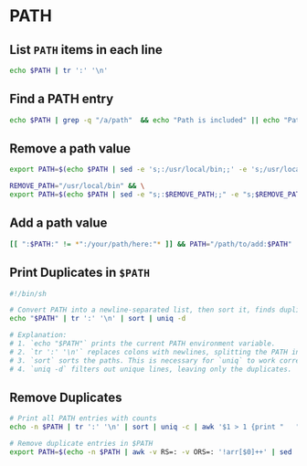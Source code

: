 # PATH

## List `PATH` items in each line

```sh
echo $PATH | tr ':' '\n'
```

## Find a PATH entry

```sh
echo $PATH | grep -q "/a/path"  && echo "Path is included" || echo "Path is not included"
```

## Remove a path value

```sh
export PATH=$(echo $PATH | sed -e 's;:/usr/local/bin;;' -e 's;/usr/local/bin:;;' -e 's;/usr/local/bin;;')
```

```sh
REMOVE_PATH="/usr/local/bin" && \
export PATH=$(echo $PATH | sed -e "s;:$REMOVE_PATH;;" -e "s;$REMOVE_PATH:;;" -e "s;$REMOVE_PATH;;")
```

## Add a path value

```sh
[[ ":$PATH:" != *":/your/path/here:"* ]] && PATH="/path/to/add:$PATH"
```

## Print Duplicates in `$PATH`

```sh
#!/bin/sh

# Convert PATH into a newline-separated list, then sort it, finds duplicates.
echo "$PATH" | tr ':' '\n' | sort | uniq -d

# Explanation:
# 1. `echo "$PATH"` prints the current PATH environment variable.
# 2. `tr ':' '\n'` replaces colons with newlines, splitting the PATH into separate lines.
# 3. `sort` sorts the paths. This is necessary for `uniq` to work correctly, as it only identifies adjacent duplicates.
# 4. `uniq -d` filters out unique lines, leaving only the duplicates.
```

## Remove Duplicates

```sh
# Print all PATH entries with counts
echo -n $PATH | tr ':' '\n' | sort | uniq -c | awk '$1 > 1 {print "   " $2 " (appears " $1 " times)"}'

# Remove duplicate entries in $PATH
export PATH=$(echo -n $PATH | awk -v RS=: -v ORS=: '!arr[$0]++' | sed 's/:$//')
```
